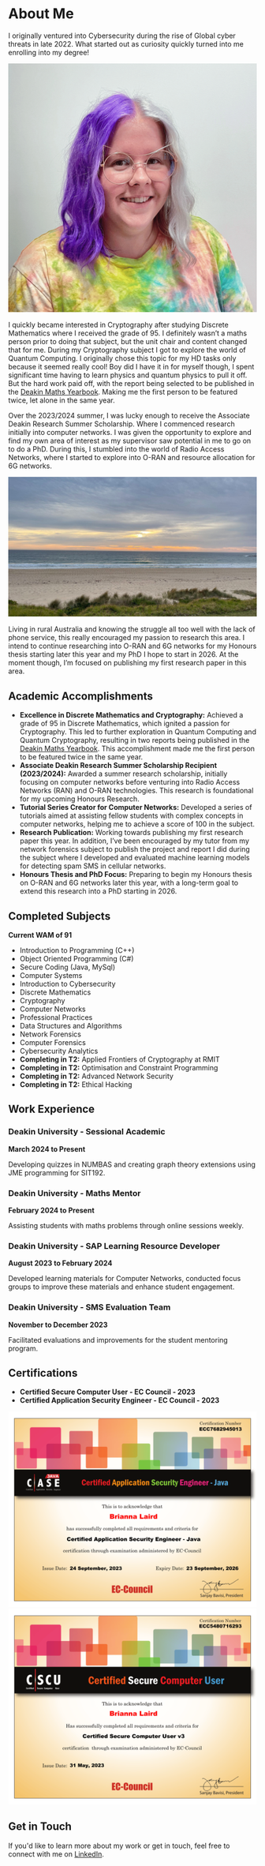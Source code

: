 # About Me

I originally ventured into Cybersecurity during the rise of Global cyber threats in late 2022. What started out as curiosity quickly turned into me enrolling into my degree!

![Image Description](/img/content/me.png)

I quickly became interested in Cryptography after studying Discrete Mathematics where I received the grade of 95. I definitely wasn’t a maths person prior to doing that subject, but the unit chair and content changed that for me. During my Cryptography subject I got to explore the world of Quantum Computing. I originally chose this topic for my HD tasks only because it seemed really cool! Boy did I have it in for myself though, I spent significant time having to learn physics and quantum physics to pull it off. But the hard work paid off, with the report being selected to be published in the [Deakin Maths Yearbook](https://nla.gov.au/nla.obj-3336557334/view). Making me the first person to be featured twice, let alone in the same year.

Over the 2023/2024 summer, I was lucky enough to receive the Associate Deakin Research Summer Scholarship. Where I commenced research initially into computer networks. I was given the opportunity to explore and find my own area of interest as my supervisor saw potential in me to go on to do a PhD. During this, I stumbled into the world of Radio Access Networks, where I started to explore into O-RAN and resource allocation for 6G networks.

![Image Description](/img/content/beach.jpeg)

Living in rural Australia and knowing the struggle all too well with the lack of phone service, this really encouraged my passion to research this area. I intend to continue researching into O-RAN and 6G networks for my Honours thesis starting later this year and my PhD I hope to start in 2026. At the moment though, I’m focused on publishing my first research paper in this area.

## Academic Accomplishments

- **Excellence in Discrete Mathematics and Cryptography:** Achieved a grade of 95 in Discrete Mathematics, which ignited a passion for Cryptography. This led to further exploration in Quantum Computing and Quantum Cryptography, resulting in two reports being published in the [Deakin Maths Yearbook](https://nla.gov.au/nla.obj-3336557334/view). This accomplishment made me the first person to be featured twice in the same year.
- **Associate Deakin Research Summer Scholarship Recipient (2023/2024):** Awarded a summer research scholarship, initially focusing on computer networks before venturing into Radio Access Networks (RAN) and O-RAN technologies. This research is foundational for my upcoming Honours Research.
- **Tutorial Series Creator for Computer Networks:** Developed a series of tutorials aimed at assisting fellow students with complex concepts in computer networks, helping me to achieve a score of 100 in the subject.
- **Research Publication:** Working towards publishing my first research paper this year. In addition, I’ve been encouraged by my tutor from my network forensics subject to publish the project and report I did during the subject where I developed and evaluated machine learning models for detecting spam SMS in cellular networks.
- **Honours Thesis and PhD Focus:** Preparing to begin my Honours thesis on O-RAN and 6G networks later this year, with a long-term goal to extend this research into a PhD starting in 2026.

## Completed Subjects

**Current WAM of 91**

- Introduction to Programming (C++)
- Object Oriented Programming (C#)
- Secure Coding (Java, MySql)
- Computer Systems
- Introduction to Cybersecurity
- Discrete Mathematics
- Cryptography
- Computer Networks
- Professional Practices
- Data Structures and Algorithms
- Network Forensics
- Computer Forensics
- Cybersecurity Analytics
- **Completing in T2:** Applied Frontiers of Cryptography at RMIT
- **Completing in T2:** Optimisation and Constraint Programming
- **Completing in T2:** Advanced Network Security
- **Completing in T2:** Ethical Hacking

## Work Experience

### Deakin University - Sessional Academic

**March 2024 to Present**

Developing quizzes in NUMBAS and creating graph theory extensions using JME programming for SIT192.

### Deakin University - Maths Mentor

**February 2024 to Present**

Assisting students with maths problems through online sessions weekly.

### Deakin University - SAP Learning Resource Developer

**August 2023 to February 2024**

Developed learning materials for Computer Networks, conducted focus groups to improve these materials and enhance student engagement.

### Deakin University - SMS Evaluation Team

**November to December 2023**

Facilitated evaluations and improvements for the student mentoring program.

## Certifications

- **Certified Secure Computer User - EC Council - 2023**
- **Certified Application Security Engineer - EC Council - 2023**

![Image Description](/img/content/CASE.png)
![Image Description](/img/content/CSCU.png)

## Get in Touch

If you'd like to learn more about my work or get in touch, feel free to connect with me on [LinkedIn](https://www.linkedin.com/in/brianna-laird).
